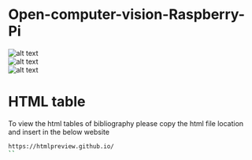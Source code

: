 # Open-computer-vision-Raspberry-Pi
![alt text](https://d1m75rqqgidzqn.cloudfront.net/wp-data/2020/02/14165047/shutterstock_744591661-696x406.jpg) <br>
![alt text](https://upload.wikimedia.org/wikipedia/commons/thumb/f/f1/Raspberry_Pi_4_Model_B_-_Side.jpg/300px-Raspberry_Pi_4_Model_B_-_Side.jpg) <br>
![alt text](https://upload.wikimedia.org/wikipedia/en/thumb/c/cb/Raspberry_Pi_Logo.svg/100px-Raspberry_Pi_Logo.svg.png) <br>

# HTML table

To view the html tables of bibliography please copy the html file location and insert in the below website

```sh
https://htmlpreview.github.io/
``
